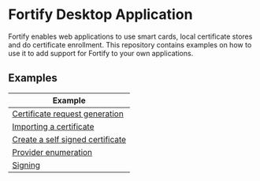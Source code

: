 # Fortify Desktop Application
Fortify enables web applications to use smart cards, local certificate stores and do certificate enrollment. This repository contains examples on how to use it to add support for Fortify to your own applications.


## Examples

| Example  | 
| ------- | 
| [Certificate request generation](https://peculiarventures.github.io/fortify-examples/example1.html) |
| [Importing a certificate](https://peculiarventures.github.io/fortify-examples/example2.html) |
| [Create a self signed certificate](https://peculiarventures.github.io/fortify-examples/example3.html) |
| [Provider enumeration](https://peculiarventures.github.io/fortify-examples/example4.html) |
| [Signing](https://peculiarventures.github.io/fortify-examples/example5.html) |
